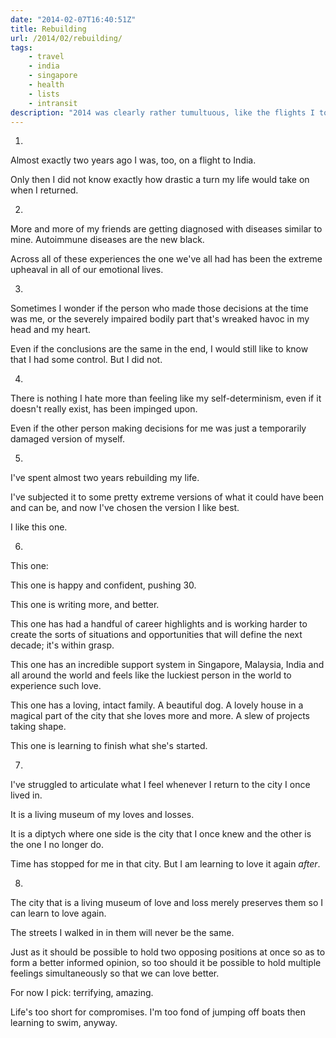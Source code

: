 ```yaml
---
date: "2014-02-07T16:40:51Z"
title: Rebuilding
url: /2014/02/rebuilding/
tags:
    - travel
    - india
    - singapore
    - health
    - lists
    - intransit
description: "2014 was clearly rather tumultuous, like the flights I took and the many cities I lived in (and in-between)."
---
```


1. 

Almost exactly two years ago I was, too, on a flight to India.

Only then I did not know exactly how drastic a turn my life would take on when I returned.

2. 

More and more of my friends are getting diagnosed with diseases similar to mine. Autoimmune diseases are the new black.

Across all of these experiences the one we've all had has been the extreme upheaval in all of our emotional lives.

3. 

Sometimes I wonder if the person who made those decisions at the time was me, or the severely impaired bodily part that's wreaked havoc in my head and my heart.

Even if the conclusions are the same in the end, I would still like to know that I had some control. But I did not.

4. 

There is nothing I hate more than feeling like my self-determinism, even if it doesn't really exist, has been impinged upon.

Even if the other person making decisions for me was just a temporarily damaged version of myself.

5. 

I've spent almost two years rebuilding my life.

I've subjected it to some pretty extreme versions of what it could have been and can be, and now I've chosen the version I like best.

I like this one.

6. 

This one:

This one is happy and confident, pushing 30.

This one is writing more, and better.

This one has had a handful of career highlights and is working harder to create the sorts of situations and opportunities that will define the next decade; it's within grasp.

This one has an incredible support system in Singapore, Malaysia, India and all around the world and feels like the luckiest person in the world to experience such love.

This one has a loving, intact family. A beautiful dog. A lovely house in a magical part of the city that she loves more and more. A slew of projects taking shape.

This one is learning to finish what she's started.

7. 

I've struggled to articulate what I feel whenever I return to the city I once lived in.

It is a living museum of my loves and losses.

It is a diptych where one side is the city that I once knew and the other is the one I no longer do.

Time has stopped for me in that city. But I am learning to love it again *after*.

8. 

The city that is a living museum of love and loss merely preserves them so I can learn to love again.

The streets I walked in in them will never be the same.

Just as it should be possible to hold two opposing positions at once so as to form a better informed opinion, so too should it be possible to hold multiple feelings simultaneously so that we can love better.

For now I pick: terrifying, amazing.

Life's too short for compromises. I'm too fond of jumping off boats then learning to swim, anyway.
